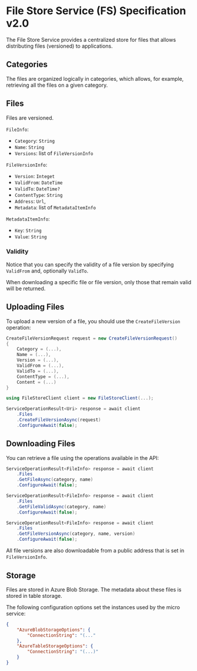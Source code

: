 # File Store Service (FS) Specification v2.0

The File Store Service provides a centralized store for files that allows distributing files (versioned) to applications.

## Categories

The files are organized logically in categories, which allows, for example, retrieving all the files on a given category.

## Files

Files are versioned.

`FileInfo`:

- `Category`: `String`
- `Name`: `String`
- `Versions`: list of `FileVersionInfo`

`FileVersionInfo`:

- `Version`: `Integet`
- `ValidFrom`: `DateTime`
- `ValidTo`: `DateTime?`
- `ContentType`: `String`
- `Address`: `Url`,
- `Metadata`: list of `MetadataItemInfo`

`MetadataItemInfo`:

- `Key`: `String`
- `Value`: `String`

### Validity

Notice that you can specify the validity of a file version by specifying `ValidFrom` and, optionally `ValidTo`.

When downloading a specific file or file version, only those that remain valid will be returned.

## Uploading Files

To upload a new version of a file, you should use the `CreateFileVersion` operation:

```csharp
CreateFileVersionRequest request = new CreateFileVersionRequest()
{
    Category = (...),
    Name = (...),
    Version = (...),
    ValidFrom = (...),
    ValidTo = (...),
    ContentType = (...),
    Content = (...)
}

using FileStoreClient client = new FileStoreClient(...);

ServiceOperationResult<Uri> response = await client
    .Files
    .CreateFileVersionAsync(request)
    .ConfigureAwait(false);
```

## Downloading Files

You can retrieve a file using the operations available in the API:

```csharp
ServiceOperationResult<FileInfo> response = await client
    .Files
    .GetFileAsync(category, name)
    .ConfigureAwait(false);

ServiceOperationResult<FileInfo> response = await client
    .Files
    .GetFileValidAsync(category, name)
    .ConfigureAwait(false);

ServiceOperationResult<FileInfo> response = await client
    .Files
    .GetFileVersionAsync(category, name, version)
    .ConfigureAwait(false);
```

All file versions are also downloadable from a public address that is set in `FileVersionInfo`.

## Storage

Files are stored in Azure Blob Storage. The metadata about these files is stored in table storage.

The following configuration options set the instances used by the micro service:

```json
{
    "AzureBlobStorageOptions": {
        "ConnectionString": "(..."
    },
    "AzureTableStorageOptions": {
        "ConnectionString": "(...)"
    }
}
```